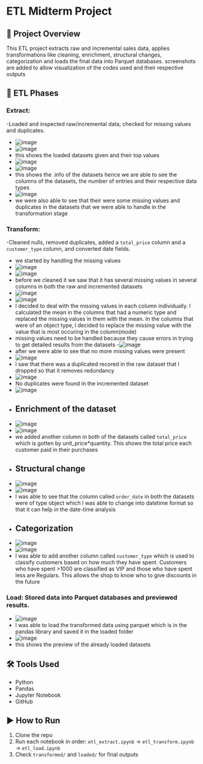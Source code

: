 # ETL Midterm Project

## 📌 Project Overview
This ETL project extracts raw and incremental sales data, applies transformations like cleaning, enrichment, structural changes, categorization and loads the final data into Parquet databases.
screenshots are added to allow visualization of the codes used and their respective outputs 

## 🧪 ETL Phases
### **Extract**:
-Loaded and inspected raw/incremental data, checked for missing values and duplicates.
- ![image](https://github.com/user-attachments/assets/88d29bd5-3817-4472-b6b5-ffc81aa97d1f)
- ![image](https://github.com/user-attachments/assets/99b7476a-de0e-4e17-92f2-b2cd03770ac1)
- this shows the loaded datasets given and their top values
- ![image](https://github.com/user-attachments/assets/0e1a2f23-a65b-43d7-94c1-43e3caa4fbde)
- ![image](https://github.com/user-attachments/assets/c05d7ac5-279f-4528-9d6d-c7b9665a4774)
- this shows the .info of the datasets hence we are able to see the columns of the datasets, the number of entries and their respective data types
- ![image](https://github.com/user-attachments/assets/9947435b-cb78-41c3-92b1-4289d68f68cf)
- we were also able to see that their were some missing values and duplicates in the datasets that we were able to handle in the transformation stage
  
### **Transform**: 
-Cleaned nulls, removed duplicates, added a `total_price` column and a `customer_type` column, and converted date fields.
- we started by handling the missing values
- ![image](https://github.com/user-attachments/assets/af035f94-5d5e-4416-8dc2-3f23eb1fbd4e)
- ![image](https://github.com/user-attachments/assets/2bf8fd9e-0e2f-4717-9412-2af78f89cf8c)
-  before we cleaned it we saw that it has several missing values in several columns in both the raw and incremented datasets
-  ![image](https://github.com/user-attachments/assets/7e612423-8038-4f68-a8dd-1d166c15664c)
-  ![image](https://github.com/user-attachments/assets/d41a4c0e-7564-46e0-ba65-c717010f51c7)
-  l decided to deal with the missing values in each column individually. l calculated the mean in the columns that had a numeric type and replaced the missing values in them with the mean. In the columns that were of an object type, l decided to replace the missing value with the value that is most occuring in the column(mode)
-  missing values need to be handled because they cause errors in trying to get detailed results from the datasets
-![image](https://github.com/user-attachments/assets/1c406795-cbc0-4f45-be15-163e1b1a686f)
- after we were able to see that no more missing values were present
- ![image](https://github.com/user-attachments/assets/d2282dd7-936a-4dc6-8037-c15d5e90741c)
- l saw that there was a duplicated recored in the raw dataset that l dropped so that it removes redundancy
- ![image](https://github.com/user-attachments/assets/cce76a00-8420-4a71-a8b0-0120243f5473)
- No duplicates were found in the incremented dataset
- ![image](https://github.com/user-attachments/assets/1e021ec4-4fbc-4015-abca-2df57dec43f7)
- ## Enrichment of the dataset
- ![image](https://github.com/user-attachments/assets/5ed0321f-af9f-4b9b-9f11-95ccbf6d7c1b)
- ![image](https://github.com/user-attachments/assets/5496d6d7-1f6d-4674-877a-7d1f7ed13ee9)
- we added another column in both of the datasets called `total_price` which is gotten by unit_price*quantity. This shows the total price each customer paid in their purchases
- ## Structural change
- ![image](https://github.com/user-attachments/assets/6fdca40b-9796-4cd8-95b3-06aeee2438b6)
- ![image](https://github.com/user-attachments/assets/63b1b246-7512-49af-98b0-0a6816655c56)
- l was able to see that the column called `order_date` in both the datasets were of type object which l was able to change into datetime format so that it can help in the date-time analysis
- ## Categorization
- ![image](https://github.com/user-attachments/assets/91028cb8-7b78-43cf-bc75-e405a8f67086)
- ![image](https://github.com/user-attachments/assets/59ba9818-4c35-4dd8-9651-4d1a6621dab3)
- l was able to add another column called `customer_type` which is used to classify customers based on how much they have spent. Customers who have spent >1000 are classified as VIP and those who have spent less are Regulars. This allows the shop to know who to give discounts in the future
  
 ### **Load**: Stored data into Parquet databases and previewed results.
- ![image](https://github.com/user-attachments/assets/0f64167c-32ec-4479-bb33-de52beaafe69)
- l was able to load the transformed data using parquet which is in the pandas library and saved it in the loaded folder
- ![image](https://github.com/user-attachments/assets/ab436ebd-26cc-4ff9-811b-14c9a7308311)
- this shows the preview of the already loaded datasets



## 🛠️ Tools Used
- Python
- Pandas
- Jupyter Notebook
- GitHub

## ▶️ How to Run
1. Clone the repo
2. Run each notebook in order: `etl_extract.ipynb` → `etl_transform.ipynb` → `etl_load.ipynb`
3. Check `transformed/` and `loaded/` for final outputs


